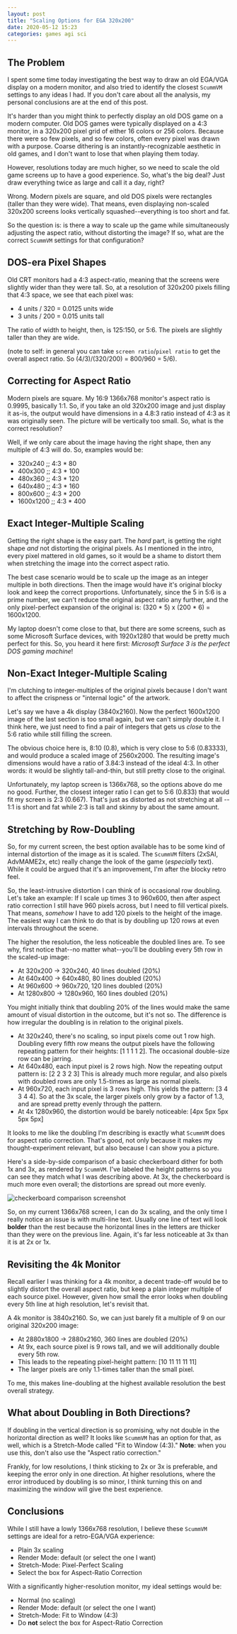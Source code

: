 ```yaml
---
layout: post
title: "Scaling Options for EGA 320x200"
date: 2020-05-12 15:23
categories: games agi sci
---
```


## The Problem

I spent some time today investigating the best way to draw an old EGA/VGA display
on a modern monitor, and also tried to identify the closest `ScummVM` settings to
any ideas I had.  If you don't care about all the analysis,
my personal conclusions are at the end of this post.

It's harder than you might think to perfectly display an old DOS game on a modern
computer.  Old DOS games were typically displayed on a 4:3 monitor, in a 320x200 pixel
grid of either 16 colors or 256 colors.  Because
there were so few pixels, and so few colors, often every pixel was drawn with a purpose.
Coarse dithering is an instantly-recognizable aesthetic in old games, and I don't want
to lose that when playing them today.

However, resolutions today are much higher, so we need to scale the old game screens up
to have a good experience.  So, what's the big deal?  Just draw everything twice as large
and call it a day, right?

Wrong. Modern pixels are square, and old DOS pixels were rectangles (taller than they
were wide).  That means, even displaying non-scaled 320x200 screens looks vertically
squashed--everything is too short and fat.

So the question is: is there a way to scale up the game while simultaneously adjusting the
aspect ratio, without distorting the image?  If so, what are the correct `ScummVM` settings
for that configuration?

## DOS-era Pixel Shapes

Old CRT monitors had a 4:3 aspect-ratio, meaning that the screens were slightly wider than
they were tall.  So, at a resolution of 320x200 pixels filling that 4:3 space, we see
that each pixel was:

  - 4 units / 320 =  0.0125 units wide
  - 3 units / 200 =  0.015  units tall
  
The ratio of width to height, then, is 125:150, or 5:6.  The pixels are slightly taller
than they are wide.

(note to self: in general you can take `screen ratio`/`pixel ratio` to get the overall
aspect ratio.  So (4/3)/(320/200) = 800/960 = 5/6).

## Correcting for Aspect Ratio

Modern pixels are square.  My 16:9 1366x768 monitor's aspect ratio is 0.9995, basically 1:1.
So, if you take an old 320x200 image and just display it as-is, the output would have
dimensions in a 4.8:3 ratio instead of 4:3 as it was originally seen.
The picture will be vertically too small.  So, what is the correct resolution?

Well, if we only care about the image having the right shape, then any multiple of 4:3 will
do.  So, examples would be:

  - 320x240   ;; 4:3 * 80
  - 400x300   ;; 4:3 * 100
  - 480x360   ;; 4:3 * 120
  - 640x480   ;; 4:3 * 160
  - 800x600   ;; 4:3 * 200
  - 1600x1200 ;; 4:3 * 400

## Exact Integer-Multiple Scaling

Getting the right shape is the easy part.  The *hard* part, is getting the right shape *and*
not distorting the original pixels. As I mentioned in the intro, every pixel mattered
in old games, so it would be a shame to distort them when stretching the image into the
correct aspect ratio.

The best case scenario would be to scale up the image as an integer multiple in both
directions.  Then the image would have it's original blocky look and keep the correct
proportions.  Unfortunately, since the 5 in 5:6 is a prime number, we can't reduce the
original aspect ratio any further, and the only pixel-perfect
expansion of the original is: (320 \* 5) x (200 \* 6) = 1600x1200.

My laptop doesn't come close to that, but there are some screens, such as some Microsoft
Surface devices, with 1920x1280 that would be pretty much perfect for this.  So, you 
heard it here first: *Microsoft Surface 3 is the perfect DOS gaming machine*!

## Non-Exact Integer-Multiple Scaling

I'm clutching to integer-multiples of the original pixels because I don't want to affect
the crispness or "internal logic" of the artwork.

Let's say we have a 4k display (3840x2160).  Now the perfect 1600x1200 image of the
last section is too small again, but we can't simply double it.  I think here, we just
need to find a pair of integers that gets us *close* to the 5:6 ratio while still
filling the screen.

The obvious choice here is, 8:10 (0.8), which is very close to 5:6 (0.83333), and
would produce a scaled image of 2560x2000.  The resulting image's dimensions would
have a ratio of 3.84:3 instead of the ideal 4:3. In other words: it would be slightly
tall-and-thin, but still pretty close to the original.

Unfortunately, my laptop screen is 1366x768, so the options above do me no good. 
Further, the closest integer ratio I can get to
5:6 (0.833) that would fit my screen is 2:3 (0.667).  That's just as distorted as not
stretching at all -- 1:1 is short and fat while 2:3 is tall and skinny by about the
same amount.

## Stretching by Row-Doubling

So, for my current screen, the best option available has to be some kind of 
internal distortion of the image as it is scaled.  The `ScummVM` filters (2xSAI, 
AdvMAME2x, etc) really change the look of the game (*especially* text). While it 
could be argued that it's an improvement, I'm after the blocky retro feel.

So, the least-intrusive distortion I can think of is occasional row doubling.  Let's take
an example:   If I scale up times 3 to 960x600, then after aspect ratio correction I still
have 960 pixels across, but I need to fill vertical pixels. That means, *somehow* I have to add 120 pixels to the height of the image.  The easiest way I can think to do that is
by doubling up 120 rows at even intervals throughout the scene.

The higher the resolution, the less noticeable the doubled lines are.
To see why, first notice that--no matter what--you'll be doubling every 5th row in the
scaled-up image:

  - At 320x200 -> 320x240, 40 lines doubled (20%)
  - At 640x400 -> 640x480, 80 lines doubled (20%)
  - At 960x600 -> 960x720, 120 lines doubled (20%)
  - At 1280x800 -> 1280x960, 160 lines doubled (20%)
 
You might initially think that doubling 20% of the lines would make the same amount of
visual distortion in the outcome, but it's not so.  The difference is how irregular the doubling is in relation to the original pixels.
 
  - At 320x240, there's no scaling, so input pixels come out 1 row high.  Doubling every
   fifth row means the output pixels have the following repeating pattern for their heights:
  [1 1 1 1 2].  The occasional double-size row can be jarring.
  - At 640x480, each input pixel is 2 rows high.  Now the repeating output pattern is:
  [2 2 3 2 3]  This is already much more regular, and also pixels with doubled rows are
  only 1.5-times as large as normal pixels. 
  - At 960x720, each input pixel is 3 rows high.  This yields the
  pattern: [3 4 3 4 4].  So at the 3x scale, the larger pixels 
  only grow by a factor of 1.3, and are spread pretty evenly through the pattern.
  - At 4x 1280x960, the distortion would be barely noticeable: [4px 5px 5px 5px 5px]

It looks to me like the doubling I'm describing is exactly what `ScummVM` does for
aspect ratio correction.  That's good, not only because it makes my thought-experiment
relevant, but also because I can show you a picture.

Here's a side-by-side comparison of a basic checkerboard dither for both 1x and 3x, as
rendered by `ScummVM`.  I've labeled the height patterns so you can see they match
what I was describing above.  At 3x, the checkerboard is much more even overall; the
distortions are spread out more evenly.

![checkerboard comparison screenshot](/assets/2020/07/dither-compare-1x-to-3x.png)

So, on my current 1366x768 screen, I can do 3x scaling, and the only time I really 
notice an issue is with multi-line text. Usually one line of text will look **bolder** 
than the rest because the horizontal lines in the letters are thicker than they were on 
the previous line. Again, it's far less noticeable at 3x than it is at 2x or 1x.

## Revisiting the 4k Monitor

Recall earlier I was thinking for a 4k monitor, a decent trade-off would be to slightly
distort the overall aspect ratio, but keep a plain integer multiple of each source pixel.
However, given how small the error looks when doubling every 5th line at high resolution,
let's revisit that.

A 4k monitor is 3840x2160.  So, we can just barely fit a multiple of 9 on our
original 320x200 image:

  - At 2880x1800 -> 2880x2160, 360 lines are doubled (20%)
  - At 9x, each source pixel is 9 rows tall, and we will additionally 
  double every 5th row.
  - This leads to the repeating pixel-height pattern: [10 11 11 11 11]
  - The larger pixels are only 1.1-times taller than the small pixel.

To me, this makes line-doubling at the highest available resolution the best overall
strategy.

## What about Doubling in Both Directions?

If doubling in the vertical direction is so promising, why not double in the
horizontal direction as well?  It looks like `ScummVM` has an option for that, as well,
which is a Stretch-Mode called "Fit to Window (4:3)."  **Note**: when you use this, don't
also use the "Aspect ratio correction."

Frankly, for low resolutions, I think sticking to 2x or 3x is preferable, and keeping the
error only in one direction.  At higher resolutions, where the error introduced by
doubling is so minor, I think turning this on and maximizing the window will give the
best experience.

## Conclusions

While I still have a lowly 1366x768 resolution, I believe these `ScummVM` settings are
ideal for a retro-EGA/VGA experience:

  - Plain 3x scaling
  - Render Mode: default (or select the one I want)
  - Stretch-Mode: Pixel-Perfect Scaling
  - Select the box for Aspect-Ratio Correction
  
With a significantly higher-resolution monitor, my ideal settings would be:

  - Normal (no scaling)
  - Render Mode: default (or select the one I want)
  - Stretch-Mode: Fit to Window (4:3)
  - Do **not** select the box for Aspect-Ratio Correction
  
